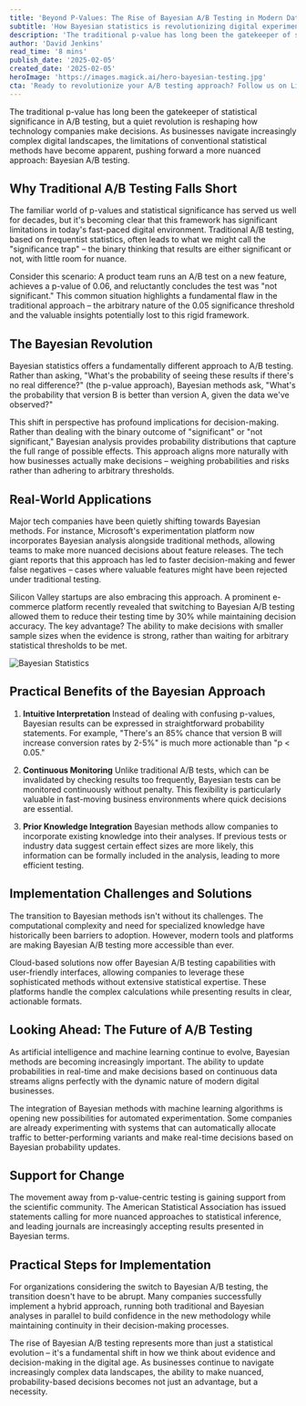 ```yaml
---
title: 'Beyond P-Values: The Rise of Bayesian A/B Testing in Modern Data Science'
subtitle: 'How Bayesian statistics is revolutionizing digital experimentation and decision-making'
description: 'The traditional p-value has long been the gatekeeper of statistical significance in A/B testing, but a quiet revolution is reshaping how technology companies make decisions. As businesses navigate increasingly complex digital landscapes, the limitations of conventional statistical methods have become apparent, pushing forward a more nuanced approach: Bayesian A/B testing.'
author: 'David Jenkins'
read_time: '8 mins'
publish_date: '2025-02-05'
created_date: '2025-02-05'
heroImage: 'https://images.magick.ai/hero-bayesian-testing.jpg'
cta: 'Ready to revolutionize your A/B testing approach? Follow us on LinkedIn for more insights on cutting-edge data science methodologies and stay ahead of the statistical curve.'
---
```


The traditional p-value has long been the gatekeeper of statistical significance in A/B testing, but a quiet revolution is reshaping how technology companies make decisions. As businesses navigate increasingly complex digital landscapes, the limitations of conventional statistical methods have become apparent, pushing forward a more nuanced approach: Bayesian A/B testing.

## Why Traditional A/B Testing Falls Short

The familiar world of p-values and statistical significance has served us well for decades, but it's becoming clear that this framework has significant limitations in today's fast-paced digital environment. Traditional A/B testing, based on frequentist statistics, often leads to what we might call the \"significance trap\" – the binary thinking that results are either significant or not, with little room for nuance.

Consider this scenario: A product team runs an A/B test on a new feature, achieves a p-value of 0.06, and reluctantly concludes the test was \"not significant.\" This common situation highlights a fundamental flaw in the traditional approach – the arbitrary nature of the 0.05 significance threshold and the valuable insights potentially lost to this rigid framework.

## The Bayesian Revolution

Bayesian statistics offers a fundamentally different approach to A/B testing. Rather than asking, \"What's the probability of seeing these results if there's no real difference?\" (the p-value approach), Bayesian methods ask, \"What's the probability that version B is better than version A, given the data we've observed?\"

This shift in perspective has profound implications for decision-making. Rather than dealing with the binary outcome of "significant" or "not significant," Bayesian analysis provides probability distributions that capture the full range of possible effects. This approach aligns more naturally with how businesses actually make decisions – weighing probabilities and risks rather than adhering to arbitrary thresholds.

## Real-World Applications

Major tech companies have been quietly shifting towards Bayesian methods. For instance, Microsoft's experimentation platform now incorporates Bayesian analysis alongside traditional methods, allowing teams to make more nuanced decisions about feature releases. The tech giant reports that this approach has led to faster decision-making and fewer false negatives – cases where valuable features might have been rejected under traditional testing.

Silicon Valley startups are also embracing this approach. A prominent e-commerce platform recently revealed that switching to Bayesian A/B testing allowed them to reduce their testing time by 30% while maintaining decision accuracy. The key advantage? The ability to make decisions with smaller sample sizes when the evidence is strong, rather than waiting for arbitrary statistical thresholds to be met.

![Bayesian Statistics](https://i.magick.ai/PIXE/1738406181100_magick_img.webp)

## Practical Benefits of the Bayesian Approach

1. **Intuitive Interpretation**
   Instead of dealing with confusing p-values, Bayesian results can be expressed in straightforward probability statements. For example, "There's an 85% chance that version B will increase conversion rates by 2-5%" is much more actionable than "p < 0.05."

2. **Continuous Monitoring**
   Unlike traditional A/B tests, which can be invalidated by checking results too frequently, Bayesian tests can be monitored continuously without penalty. This flexibility is particularly valuable in fast-moving business environments where quick decisions are essential.

3. **Prior Knowledge Integration**
   Bayesian methods allow companies to incorporate existing knowledge into their analyses. If previous tests or industry data suggest certain effect sizes are more likely, this information can be formally included in the analysis, leading to more efficient testing.

## Implementation Challenges and Solutions

The transition to Bayesian methods isn't without its challenges. The computational complexity and need for specialized knowledge have historically been barriers to adoption. However, modern tools and platforms are making Bayesian A/B testing more accessible than ever.

Cloud-based solutions now offer Bayesian A/B testing capabilities with user-friendly interfaces, allowing companies to leverage these sophisticated methods without extensive statistical expertise. These platforms handle the complex calculations while presenting results in clear, actionable formats.

## Looking Ahead: The Future of A/B Testing

As artificial intelligence and machine learning continue to evolve, Bayesian methods are becoming increasingly important. The ability to update probabilities in real-time and make decisions based on continuous data streams aligns perfectly with the dynamic nature of modern digital businesses.

The integration of Bayesian methods with machine learning algorithms is opening new possibilities for automated experimentation. Some companies are already experimenting with systems that can automatically allocate traffic to better-performing variants and make real-time decisions based on Bayesian probability updates.

## Support for Change

The movement away from p-value-centric testing is gaining support from the scientific community. The American Statistical Association has issued statements calling for more nuanced approaches to statistical inference, and leading journals are increasingly accepting results presented in Bayesian terms.

## Practical Steps for Implementation

For organizations considering the switch to Bayesian A/B testing, the transition doesn't have to be abrupt. Many companies successfully implement a hybrid approach, running both traditional and Bayesian analyses in parallel to build confidence in the new methodology while maintaining continuity in their decision-making processes.

The rise of Bayesian A/B testing represents more than just a statistical evolution – it's a fundamental shift in how we think about evidence and decision-making in the digital age. As businesses continue to navigate increasingly complex data landscapes, the ability to make nuanced, probability-based decisions becomes not just an advantage, but a necessity.